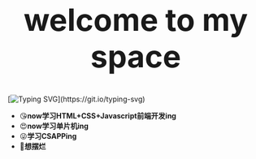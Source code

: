 <div align="center">
    <h1 style="font-size: 60px;">welcome to my space</h1>
</div>

[![Typing SVG](https://readme-typing-svg.demolab.com?font=Fira+Code&pause=1000&color=00F3F7&background=E15BFF00&center=true&width=435&lines=Here+is+xyyy%E5%9B%B0%E4%BA%86%E8%A6%81%E7%9D%A1%E8%A7%89.)](https://git.io/typing-svg)
- 😘**now学习HTML+CSS+Javascript前端开发ing**<br>
- 😍**now学习单片机ing**<br>
- 😜**学习CSAPPing**<br>
- 🤔**想摆烂**<br>
